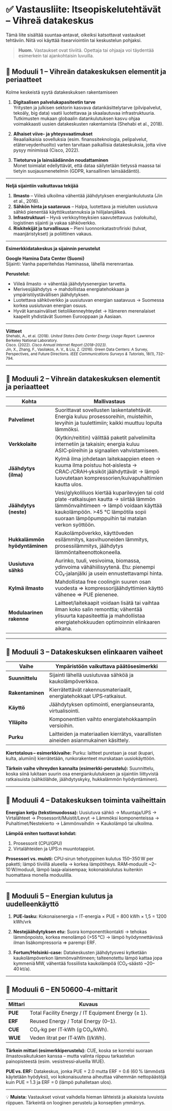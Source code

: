 # ✅ Vastausliite: Itseopiskelutehtävät – Vihreä datakeskus

Tämä liite sisältää suuntaa‑antavat, oikeiksi katsottavat vastaukset tehtäviin. Niitä voi käyttää itsearviointiin tai keskustelun pohjaksi.

> **Huom.** Vastaukset ovat tiiviitä. Opettaja tai ohjaaja voi täydentää esimerkein tai ajankohtaisin luvuilla.


## 🔹 Moduuli 1 – Vihreän datakeskuksen elementit ja periaatteet

Kolme keskeistä syytä datakeskuksen rakentamiseen

1. **Digitaalisen palvelukapasiteetin tarve**  
   Yritysten ja julkisen sektorin kasvava datankäsittelytarve (pilvipalvelut, tekoäly, big data) vaatii luotettavaa ja skaalautuvaa infrastruktuuria. Tutkimusten mukaan globaalin datankulutuksen kasvu ohjaa voimakkaasti uusien datakeskusten rakentamista (Shehabi et al., 2018).

2. **Alhaiset viive- ja yhteysvaatimukset**  
   Reaaliaikaisia sovelluksia (esim. finanssiteknologia, pelipalvelut, etäterveydenhuolto) varten tarvitaan paikallisia datakeskuksia, jotta viive pysyy minimissä (Cisco, 2022).

3. **Tietoturva ja lainsäädännön noudattaminen**  
   Monet toimialat edellyttävät, että dataa säilytetään tietyssä maassa tai tietyin suojausmenetelmin (GDPR, kansallinen lainsäädäntö).

---

**Neljä sijaintiin vaikuttavaa tekijää**

1. **Ilmasto** – Viileä ulkoilma vähentää jäähdytyksen energiankulutusta (Jin et al., 2016).  
2. **Sähkön hinta ja saatavuus** – Halpa, luotettava ja mieluiten uusiutuva sähkö pienentää käyttökustannuksia ja hiilijalanjälkeä.  
3. **Infrastruktuuri** – Hyvä verkkoyhteyksien saavutettavuus (valokuitu), logistinen sijainti ja vakaa sähköverkko.  
4. **Riskitekijät ja turvallisuus** – Pieni luonnonkatastrofiriski (tulvat, maanjäristykset) ja poliittinen vakaus.

---

**Esimerkkidatakeskus ja sijainnin perustelut**  

**Google Hamina Data Center (Suomi)**  
Sijainti: Vanha paperitehdas Haminassa, lähellä merenrantaa.

**Perustelut:**  
- Viileä ilmasto → vähentää jäähdytysenergian tarvetta.  
- Merivesijäähdytys → mahdollistaa energiatehokkaan ja ympäristöystävällisen jäähdytyksen.  
- Luotettava sähköverkko ja uusiutuvan energian saatavuus → Suomessa korkea uusiutuvan energian osuus.  
- Hyvät kansainväliset tietoliikenneyhteydet → Itämeren merenalaiset kaapelit yhdistävät Suomen Eurooppaan ja Aasiaan.

---

**Viitteet**  
<sub>Shehabi, A., et al. (2018). *United States Data Center Energy Usage Report.* Lawrence Berkeley National Laboratory.  
Cisco. (2022). *Cisco Annual Internet Report (2018–2023).*  
Jin, X., Zhang, F., Vasilakos, A. V., & Liu, Z. (2016). Green Data Centers: A Survey, Perspectives, and Future Directions. *IEEE Communications Surveys & Tutorials*, 18(1), 732–794.  
</sub>


---

## 🔹 Moduuli 2 – Vihreän datakeskuksen elementit ja periaatteet

| Kohta | Mallivastaus |
|-------|--------------|
| **Palvelimet** | Suorittavat sovellusten laskentatehtävät. Energia kuluu prosessoreihin, muisteihin, levyihin ja tuulettimiin; kaikki muuttuu lopulta lämmöksi. |
| **Verkkolaite** | (Kytkin/reititin) välittää paketit palvelimilta internetiin ja takaisin; energia kuluu ASIC‑piireihin ja signaalien vahvistamiseen. |
| **Jäähdytys (ilma)** | Kylmä ilma johdetaan laitekaappien eteen → kuuma ilma poistuu hot‑aislesta → CRAC‑/CRAH‑yksiköt jäähdyttävät → lämpö luovutetaan kompressorien/kuivapuhaltimien kautta ulos. |
| **Jäähdytys (neste)** | Vesi/glykoliliuos kiertää kuparilevyjen tai cold plate ‑ratkaisujen kautta → siirtää lämmön lämmönvaihtimeen → lämpö voidaan käyttää kaukolämpöön. >45 °C lämpötila sopii suoraan lämpöpumppuihin tai matalan verkon syöttöön. |
| **Hukkalämmön hyödyntäminen** | Kaukolämpöverkko, käyttöveden esilämmitys, kasvihuoneiden lämmitys, prosessilämmitys, jäähdytys lämmöntalteenottokoneella. |
| **Uusiutuva sähkö** | Aurinko, tuuli, vesivoima, biomassa, ydinvoima vähähiilisyytenä. Etu: pienempi CO₂‑jalanjälki ja usein ennustettavampi hinta. |
| **Kylmä ilmasto** | Mahdollistaa free coolingin suuren osan vuodesta ⇒ kompressorijäähdyttimien käyttö vähenee ⇒ PUE pienenee. |
| **Modulaarinen rakenne** | Laitteet/laitekaapit voidaan lisätä tai vaihtaa ilman koko salin remonttia; vähentää ylisuurta kapasiteettia ja mahdollistaa energiatehokkuuden optimoinnin elinkaaren aikana. |

---

## 🔹 Moduuli 3 – Datakeskuksen elinkaaren vaiheet

| Vaihe | Ympäristöön vaikuttava päätösesimerkki |
|-------|----------------------------------------|
| **Suunnittelu** | Sijainti lähellä uusiutuvaa sähköä ja kaukolämpöverkkoa. |
| **Rakentaminen** | Kierrätettävät rakennusmateriaalit, energiatehokkaat UPS‑ratkaisut. |
| **Käyttö** | Jäähdytyksen optimointi, energianseuranta, virtualisointi. |
| **Ylläpito** | Komponenttien vaihto energiatehokkaampiin versioihin. |
| **Purku** | Laitteiden ja materiaalien kierrätys, vaarallisten aineiden asianmukainen käsittely. |

**Kiertotalous – esimerkkivaihe:** Purku: laitteet puretaan ja osat (kupari, kulta, alumiini) kierrätetään, runkorakenteet murskataan uusiokäyttöön.

**Tärkein vaihe vihreyden kannalta (esimerkki‑perustelu):** Suunnittelu, koska siinä lukitaan suurin osa energiankulutukseen ja sijaintiin liittyvistä ratkaisuista (sähkölähde, jäähdytyskyky, hukkalämmön hyödyntäminen).

---

## 🔹 Moduuli 4 – Datakeskuksen toiminta vaiheittain

**Energian ketju (tekstimuodossa):**
Uusiutuva sähkö → Muuntaja/UPS → Virtalähteet → Prosessorit/Muistit/Levyt → Lämmöksi komponenteissa → Puhaltimet/Nestekierto → Lämmönvaihdin → Kaukolämpö tai ulkoilma.

**Lämpöä eniten tuottavat kohdat:**
1) Prosessorit (CPU/GPU)
2) Virtalähteiden ja UPS:n muuntotappiot.

**Prosessori vs. muisti:** CPU‑sirun tehotyppinen kulutus 150–350 W per paketti; lämpö tiiviillä alueella → korkea lämpötiheys. RAM‑moduulit ~2–10 W/moduuli, lämpö laaja‑alaisempaa; kokonaiskulutus kuitenkin huomattava monella moduulilla.

---

## 🔹 Moduuli 5 – Energian kulutus ja uudelleenkäyttö

1. **PUE‑lasku:**
Kokonaisenergia = IT-energia × PUE = 800 kWh × 1,5 = 1200 kWh/vrk

2. **Nestejäähdytyksen etu:** Suora komponenttikontakti → tehokas lämmönpoisto, korkea menolämpö (>55 °C) → lämpö hyödynnettävissä ilman lisäkompressoria ⇒ parempi ERF.

3. **Fortum/Helsinki‑case:** Datakeskusten jäähdytysvesi kytketään kaukolämpöverkon lämmönvaihtimeen; talteenotettu lämpö kattaa jopa kymmeniä MW, vähentää fossiilista kaukolämpöä (CO₂‑säästö ~20–40 kt/a).

---

## 🔹 Moduuli 6 – EN 50600‑4‑mittarit

| Mittari | Kuvaus |
|---------|--------|
| **PUE** | Total Facility Energy / IT Equipment Energy (≥ 1). |
| **ERF** | Reused Energy / Total Energy (0–1). |
| **CUE** | CO₂‑kg per IT‑kWh (g CO₂/kWh). |
| **WUE** | Veden litrat per IT‑kWh (l/kWh). |

**Tärkein mittari (esimerkkiperustelu):** CUE, koska se korreloi suoraan ilmastovaikutuksen kanssa – mutta valinta riippuu tarkastelun painopisteestä (esim. vesistressi‑alueilla WUE).

**PUE vs. ERF:** Datakeskus, jonka PUE = 2.0 mutta ERF = 0.6 (60 % lämmöstä käytetään hyödyksi), voi kokonaisuutena aiheuttaa vähemmän netto­päästöjä kuin PUE = 1.3 ja ERF = 0 (lämpö puhalletaan ulos).

---

💡 **Muista:** Vastaukset voivat vaihdella hieman lähteistä ja aikaisista luvuista riippuen. Tärkeintä on looginen perustelu ja konseptien ymmärrys.

